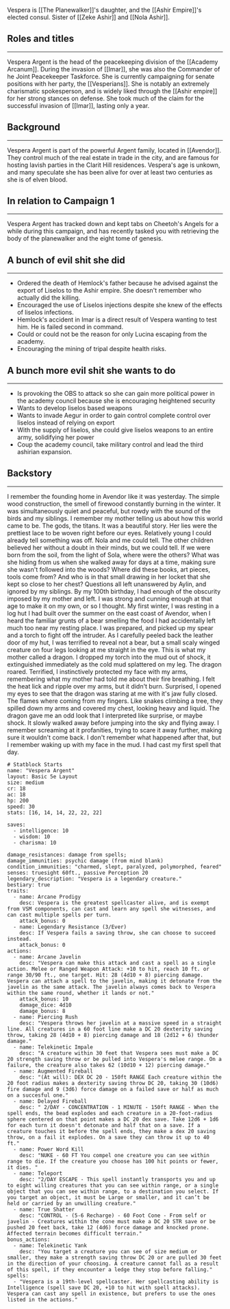 Vespera is [[The Planewalker]]'s daughter, and the [[Ashir Empire]]'s elected consul. Sister of [[Zeke Ashir]] and [[Nola Ashir]].

## Roles and titles

---

Vespera Argent is the head of the peacekeeping division of the [[Academy Arcanum]]. During the invasion of [[Imar]], she was also the Commander of he Joint Peacekeeper Taskforce. She is currently campaigning for senate positions with her party, the [[Vesperians]]. She is notably an extremely charismatic spokesperson, and is widely liked through the [[Ashir empire]] for her strong stances on defense. She took much of the claim for the successful invasion of [[Imar]], lasting only a year. 

## Background
---

Vespera Argent is part of the powerful Argent family, located in [[Avendor]]. They control much of the real estate in trade in the city, and are famous for hosting lavish parties in the Clarit Hill residences. Vespera's age is unkown, and many speculate she has been alive for over at least two centuries as she is of elven blood. 

## In relation to Campaign 1

---

Vespera Argent has tracked down and kept tabs on Cheetoh's Angels for a while during this campaign, and has recently tasked you with retrieving the body of the planewalker and the eight tome of genesis. 

  

## A bunch of evil shit she did

---

- Ordered the death of Hemlock's father because he advised against the export of Liselos to the Ashir empire. She doesn't remember who actually did the killing.
- Encouraged the use of Liselos injections despite she knew of the effects of liselos infections.
- Hemlock's accident in Imar is a direct result of Vespera wanting to test him. He is failed second in command.
- Could or could not be the reason for only Lucina escaping from the academy.
- Encouraging the mining of tripal despite health risks.

## A bunch more evil shit she wants to do

---

- Is provoking the OBS to attack so she can gain more political power in the academy council because she is encouraging heightened security
- Wants to develop liselos based weapons
- Wants to invade Aegur in order to gain control complete control over liselos instead of relying on export
- With the supply of liselos, she could give liselos weapons to an entire army, solidifying her power
- Coup the academy council, take military control and lead the third ashirian expansion.

## Backstory
---

I remember the founding home in Avendor like it was yesterday. The simple wood construction, the smell of firewood constantly burning in the winter. It was simultaneously quiet and peaceful, but rowdy with the sound of the birds and my siblings. I remember my mother telling us about how this world came to be. The gods, the titans. It was a beautiful story. Her lies were the prettiest lace to be woven right before our eyes. Relatively young I could already tell something was off. Nola and me could tell. The other children believed her without a doubt in their minds, but we could tell. If we were born from the soil, from the light of Sola, where were the others? What was she hiding from us when she walked away for days at a time, making sure she wasn't followed into the woods? Where did these books, art pieces, tools come from? And who is in that small drawing in her locket that she kept so close to her chest? Questions all left unanswered by Aylin, and ignored by my siblings. By my 100th birthday, I had enough of the obscurity imposed by my mother and left. I was strong and cunning enough at that age to make it on my own, or so I thought. My first winter, I was resting in a log hut I had built over the summer on the east coast of Avendor, when I heard the familiar grunts of a bear smelling the food I had accidentally left much too near my resting place. I was prepared, and picked up my spear and a torch to fight off the intruder. 
As I carefully peeled back the leather door of my hut, I was terrified to reveal not a bear, but a small scaly winged creature on four legs looking at me straight in the eye. This is what my mother called a dragon. I dropped my torch into the mud out of shock, it extinguished immediately as the cold mud splattered on my leg. The dragon roared. Terrified, I instinctively protected my face with my arms, remembering what my mother had told me about their fire breathing. I felt the heat lick and ripple over my arms, but it didn't burn. Surprised, I opened my eyes to see that the dragon was staring at me with it's jaw fully closed. The flames where coming from my fingers. Like snakes climbing a tree, they spilled down my arms and covered my chest, looking heavy and liquid. The dragon gave me an odd look that I interpreted like surprise, or maybe shock. It slowly walked away before jumping into the sky and flying away. I remember screaming at it profanities, trying to scare it away further, making sure it wouldn't come back. I don't remember what happened after that, but I remember waking up with my face in the mud. I had cast my first spell that day. 


```statblock
# Statblock Starts
name: "Vespera Argent"
layout: Basic 5e Layout
size: medium
cr: 18
ac: 18
hp: 200
speed: 30
stats: [16, 14, 14, 22, 22, 22]

saves:
  - intelligence: 10
  - wisdom: 10
  - charisma: 10

damage_resistances: damage from spells;
damage_immunities: psychic damage (from mind blank)
condition_immunities: "charmed, slept, paralyzed, polymorphed, feared"
senses: truesight 60ft., passive Perception 20
legendary_description: "Vespera is a legendary creature."
bestiary: true
traits:
  - name: Arcane Prodigy
    desc: Vespera is the greatest spellcaster alive, and is exempt from VSM components, can cast and learn any spell she witnesses, and can cast multiple spells per turn.
    attack_bonus: 0
  - name: Legendary Resistance (3/Ever)
    desc: If Vespera fails a saving throw, she can choose to succeed instead.
    attack_bonus: 0
actions:
  - name: Arcane Javelin
    desc: "Vespera can make this attack and cast a spell as a single action. Melee or Ranged Weapon Attack: +10 to hit, reach 10 ft. or range 30/90 ft., one target. Hit: 28 (4d10 + 8) piercing damage. Vespera can attach a spell to the javelin, making it detonate from the javelin as the same attack. The javelin always comes back to Vespera within the same round, whether it lands or not."
    attack_bonus: 10
    damage_dice: 4d10
    damage_bonus: 8
  - name: Piercing Rush
    desc: "Vespera throws her javelin at a massive speed in a straight line. All creatures in a 60 foot line make a DC 20 dexterity saving throw, taking 28 (4d10 + 8) piercing damage and 18 (2d12 + 6) thunder damage."
  - name: Telekinetic Impale
    desc: "A creature within 30 feet that Vespera sees must make a DC 20 strength saving throw or be pulled into Vespera's melee range. On a failure, the creature also takes 62 (10d10 + 12) piercing damage."
  - name: Augmented Fireball
    desc: "(At will): DEX DC 20 - 150ft RANGE Each creature within the 20 foot radius makes a dexterity saving throw DC 20, taking 30 (10d6) fire damage and 9 (3d6) force damage on a failed save or half as much on a succesful one."
  - name: Delayed Fireball
    desc: " 2/DAY - CONCENTRATION - 1 MINUTE - 150ft RANGE - When the spell ends, the bead explodes and each creature in a 20-foot-radius sphere centered on that point makes a DC 20 dex save. Take 12d6 + 1d6 for each turn it doesn't detonate and half that on a save. If a creature touches it before the spell ends, they make a dex 20 saving throw, on a fail it explodes. On a save they can throw it up to 40 ft."
  - name: Power Word Kill
    desc: "NUKE - 60 FT You compel one creature you can see within range to die. If the creature you choose has 100 hit points or fewer, it dies. "
  - name: Teleport
    desc: "2/DAY ESCAPE - This spell instantly transports you and up to eight willing creatures that you can see within range, or a single object that you can see within range, to a destination you select. If you target an object, it must be Large or smaller, and it can’t be held or carried by an unwilling creature."
  - name: True Shatter
    desc: "CONTROL - (5-6 Recharge) - 60 Foot Cone - From self or javelin - Creatures within the cone must make a DC 20 STR save or be pushed 20 feet back, take 12 (4d6) force damage and knocked prone. Affected terrain becomes difficult terrain."
bonus_actions:
  - name: Telekinetic Yank 
    desc: "You target a creature you can see of size medium or smaller, they make a strength saving throw DC 20 or are pulled 30 feet in the direction of your choosing. A creature cannot fall as a result of this spell, if they encounter a ledge they stop before falling."
spells:
  - "Vespera is a 19th-level spellcaster. Her spellcasting ability is Intelligence (spell save DC 20, +10 to hit with spell attacks). Vespera can cast any spell in existence, but prefers to use the ones listed in the actions."

```